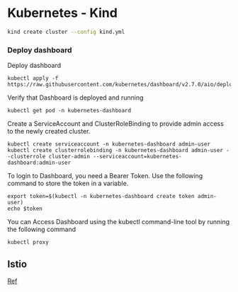 # Kubernetes -  Kind

```sh
kind create cluster --config kind.yml
```

### Deploy dashboard

Deploy dashboard
```
kubectl apply -f https://raw.githubusercontent.com/kubernetes/dashboard/v2.7.0/aio/deploy/recommended.yaml
```
Verify that Dashboard is deployed and running
```
kubectl get pod -n kubernetes-dashboard
```
Create a ServiceAccount and ClusterRoleBinding to provide admin access to the newly created cluster.
```
kubectl create serviceaccount -n kubernetes-dashboard admin-user
kubectl create clusterrolebinding -n kubernetes-dashboard admin-user --clusterrole cluster-admin --serviceaccount=kubernetes-dashboard:admin-user
```
To login to Dashboard, you need a Bearer Token. Use the following command to store the token in a variable.
```
export token=$(kubectl -n kubernetes-dashboard create token admin-user)
echo $token
```

You can Access Dashboard using the kubectl command-line tool by running the following command
```
kubectl proxy
```

## Istio 

[Ref](https://istio.io/latest/docs/setup/platform-setup/kind/)

